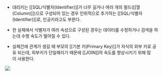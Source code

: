 - 대리키는 [[SQL/식별자(Identifier)]]가 너무 길거나 여러 개의 필드([[열(Column)]])으로 구성되어 있는 경우 인위적으로 추가하는 [[SQL/식별자(Identifier)]]로, 인공키라고도 부른다. 
- 한 실체에서 식별자가 여러 속성으로 구성된 경우는 데이터를 수정하거나 검색을 하는데 수행 속도가 떨어질 수 있다. 

- 실체간에 관계가 생길 때 부모의 [[기본 키(Primary Key)]]가 자식의 외부 키로 공유 되는데, 외부키가 단일해지기 때문에 [[JOIN]]의 속도를 향상시키기 위해 많이 사용한다.

![](https://blog.kakaocdn.net/dn/KXLb4/btquTjxwWWZ/bc0nofjX0p2IxsmiQlumek/img.png)